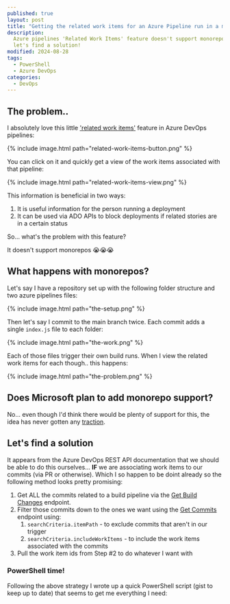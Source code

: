 ```yaml
---
published: true
layout: post
title: "Getting the related work items for an Azure Pipeline run in a monorepo"
description:
  Azure pipelines 'Related Work Items' feature doesn't support monorepos...
  let's find a solution!
modified: 2024-08-28
tags:
  - PowerShell
  - Azure DevOps
categories:
  - DevOps
---
```


## The problem..

I absolutely love this little ['related work items'](https://learn.microsoft.com/en-us/azure/devops/pipelines/process/environments?view=azure-devops#view-deployment-history)
feature in Azure DevOps pipelines:

{% include image.html path="related-work-items-button.png" %}

You can click on it and quickly get a view of the work items associated with that pipeline:

{% include image.html path="related-work-items-view.png" %}

This information is beneficial in two ways:

1. It is useful information for the person running a deployment
2. It can be used via ADO APIs to block deployments if related stories are in a certain status

So... what's the problem with this feature?

It doesn't support monorepos 😭😭😭

## What happens with monorepos?

Let's say I have a repository set up with the following folder structure and two azure pipelines files:

{% include image.html path="the-setup.png" %}

Then let's say I commit to the main branch twice. Each commit adds a single `index.js` file to
each folder:

{% include image.html path="the-work.png" %}

Each of those files trigger their own build runs. When I view the related work items for each though.. this happens:

{% include image.html path="the-problem.png" %}

## Does Microsoft plan to add monorepo support?

No... even though I'd think there would be plenty of support for this,
the idea has never gotten any [traction](https://stackoverflow.com/a/68729663/3317144).

## Let's find a solution

It appears from the Azure DevOps REST API documentation that we should be able to do this ourselves...
**IF** we are associating work items to our commits (via PR or otherwise). Which I so happen to be
doint already so the following method looks pretty promising:

1. Get ALL the commits related to a build pipeline via the [Get Build Changes](https://learn.microsoft.com/en-us/rest/api/azure/devops/build/builds/get-build-changes?view=azure-devops-rest-7.1) endpoint.
2. Filter those commits down to the ones we want using the [Get Commits](https://learn.microsoft.com/en-us/rest/api/azure/devops/git/commits/get-commits?view=azure-devops-rest-7.1&tabs=HTTP) endpoint using:
   1. `searchCriteria.itemPath` - to exclude commits that aren't in our trigger
   2. `searchCriteria.includeWorkItems` - to include the work items associated with the commits
3. Pull the work item ids from Step #2 to do whatever I want with

### PowerShell time!

Following the above strategy I wrote up a quick PowerShell script (gist to keep up to date) that seems to get me everything I need:

<script src="https://gist.github.com/Tiberriver256/99452a6bd254327acceb0405e34d2230.js"></script>
